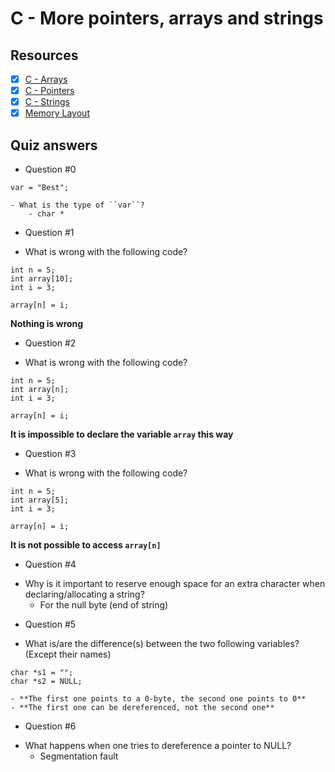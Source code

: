 # C - More pointers, arrays and strings
## Resources
- [x] [C - Arrays](https://www.tutorialspoint.com/cprogramming/c_arrays.htm)
- [x] [C - Pointers](https://www.tutorialspoint.com/cprogramming/c_pointers.htm)
- [x] [C - Strings](https://www.tutorialspoint.com/cprogramming/c_strings.htm)
- [x] [Memory Layout](https://aticleworld.com/memory-layout-of-c-program/)
## Quiz answers
* Question #0
```
var = "Best";
```
	- What is the type of ``var``?
		- char *
* Question #1
- What is wrong with the following code?
```
int n = 5;
int array[10];
int i = 3;

array[n] = i;
```
**Nothing is wrong**
* Question #2
- What is wrong with the following code?
```
int n = 5;
int array[n];
int i = 3;

array[n] = i;
```
**It is impossible to declare the variable ``array`` this way**
* Question #3
- What is wrong with the following code?
```
int n = 5;
int array[5];
int i = 3;

array[n] = i;
```
**It is not possible to access ``array[n]``**
* Question #4
- Why is it important to reserve enough space for an extra character when declaring/allocating a string?
	- For the null byte (end of string)
* Question #5
- What is/are the difference(s) between the two following variables? (Except their names)
```
char *s1 = "";
char *s2 = NULL;
```
	- **The first one points to a 0-byte, the second one points to 0**
	- **The first one can be dereferenced, not the second one**
* Question #6
 - What happens when one tries to dereference a pointer to NULL?
	- Segmentation fault
